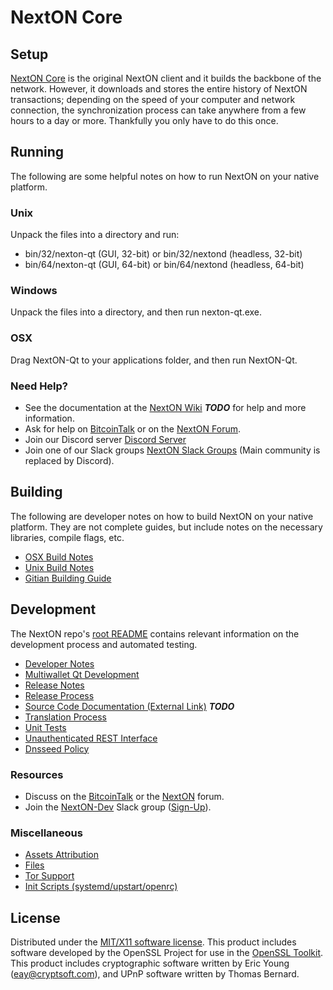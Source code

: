 NextON Core
=====================

Setup
---------------------
[NextON Core](http://nexton.io/wallet) is the original NextON client and it builds the backbone of the network. However, it downloads and stores the entire history of NextON transactions; depending on the speed of your computer and network connection, the synchronization process can take anywhere from a few hours to a day or more. Thankfully you only have to do this once.

Running
---------------------
The following are some helpful notes on how to run NextON on your native platform.

### Unix

Unpack the files into a directory and run:

- bin/32/nexton-qt (GUI, 32-bit) or bin/32/nextond (headless, 32-bit)
- bin/64/nexton-qt (GUI, 64-bit) or bin/64/nextond (headless, 64-bit)

### Windows

Unpack the files into a directory, and then run nexton-qt.exe.

### OSX

Drag NextON-Qt to your applications folder, and then run NextON-Qt.

### Need Help?

* See the documentation at the [NextON Wiki](https://en.bitcoin.it/wiki/Main_Page) ***TODO***
for help and more information.
* Ask for help on [BitcoinTalk](https://bitcointalk.org/index.php?topic=1262920.0) or on the [NextON Forum](http://forum.nexton.io/).
* Join our Discord server [Discord Server](https://discord.nexton.io)
* Join one of our Slack groups [NextON Slack Groups](https://nexton.io/slack-logins/) (Main community is replaced by Discord).

Building
---------------------
The following are developer notes on how to build NextON on your native platform. They are not complete guides, but include notes on the necessary libraries, compile flags, etc.

- [OSX Build Notes](build-osx.md)
- [Unix Build Notes](build-unix.md)
- [Gitian Building Guide](gitian-building.md)

Development
---------------------
The NextON repo's [root README](https://github.com/kirgn/nexton/blob/master/README.md) contains relevant information on the development process and automated testing.

- [Developer Notes](developer-notes.md)
- [Multiwallet Qt Development](multiwallet-qt.md)
- [Release Notes](release-notes.md)
- [Release Process](release-process.md)
- [Source Code Documentation (External Link)](https://dev.visucore.com/bitcoin/doxygen/) ***TODO***
- [Translation Process](translation_process.md)
- [Unit Tests](unit-tests.md)
- [Unauthenticated REST Interface](REST-interface.md)
- [Dnsseed Policy](dnsseed-policy.md)

### Resources

* Discuss on the [BitcoinTalk](https://bitcointalk.org/index.php?topic=1262920.0) or the [NextON](http://forum.nexton.io/) forum.
* Join the [NextON-Dev](https://nexton-dev.slack.com/) Slack group ([Sign-Up](https://nexton-dev.herokuapp.com/)).

### Miscellaneous
- [Assets Attribution](assets-attribution.md)
- [Files](files.md)
- [Tor Support](tor.md)
- [Init Scripts (systemd/upstart/openrc)](init.md)

License
---------------------
Distributed under the [MIT/X11 software license](http://www.opensource.org/licenses/mit-license.php).
This product includes software developed by the OpenSSL Project for use in the [OpenSSL Toolkit](https://www.openssl.org/). This product includes
cryptographic software written by Eric Young ([eay@cryptsoft.com](mailto:eay@cryptsoft.com)), and UPnP software written by Thomas Bernard.
